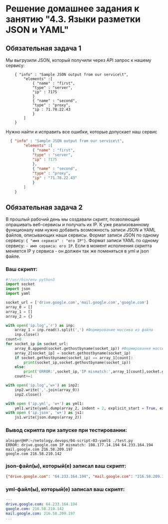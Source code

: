 # Решение домашнее задания к занятию "4.3. Языки разметки JSON и YAML"


## Обязательная задача 1
Мы выгрузили JSON, который получили через API запрос к нашему сервису:
```
    { "info" : "Sample JSON output from our service\t",
        "elements" :[
            { "name" : "first",
            "type" : "server",
            "ip" : 7175 
            }
            { "name" : "second",
            "type" : "proxy",
            "ip : 71.78.22.43
            }
        ]
    }
```
  Нужно найти и исправить все ошибки, которые допускает наш сервис

```json
  { "info" : "Sample JSON output from our service\t",
        "elements" :[
            { "name" : "first",
            "type" : "server",
            "ip" : 7175 
            },
            { "name" : "second",
            "type" : "proxy",
            "ip" : "71.78.22.43"
            }
        ]
    }
```



## Обязательная задача 2
В прошлый рабочий день мы создавали скрипт, позволяющий опрашивать веб-сервисы и получать их IP. К уже реализованному функционалу нам нужно добавить возможность записи JSON и YAML файлов, описывающих наши сервисы. Формат записи JSON по одному сервису: `{ "имя сервиса" : "его IP"}`. Формат записи YAML по одному сервису: `- имя сервиса: его IP`. Если в момент исполнения скрипта меняется IP у сервиса - он должен так же поменяться в yml и json файле.

### Ваш скрипт:
```python
#!/usr/bin/env python3
import socket
import json
import yaml

socket_url = ['drive.google.com','mail.google.com','google.com']
array_0 = []
array_1 = []
array_2 = {}

with open('ip.log','r') as inp:
    array_1 = inp.read().split(',') #Формирование массива из файла
    inp.close()
count=0
for socket_ip in socket_url:
    array_0.append(socket.gethostbyname(socket_ip)) #Формирования массива фактического
    array_2[socket_ip] = socket.gethostbyname(socket_ip)
    if socket.gethostbyname(socket_ip) == array_1[count]:
        print(socket_ip,socket.gethostbyname(socket_ip))  
    else:
        print('ERROR:',socket_ip,'IP mismatch:',array_1[count],socket.gethostbyname(socket_ip))
    count+=1

with open('ip.log','w+') as inp2:
    inp2.write(','.join(array_0))
    inp2.close()

with open ('ip.yml', 'w+') as yml1:
    yml1.write(yaml.dump(array_2, indent = 2, explicit_start = True, explicit_end = True))
with open ('ip.json', 'w+') as js1:
    js1.write(json.dumps(array_2))
```

### Вывод скрипта при запуске при тестировании:
```
alniger@HP:~/netology.devops/04-script-03-yaml$ ./test.py
ERROR: drive.google.com IP mismatch: 108.177.14.194 64.233.164.194
mail.google.com 216.58.209.197
google.com 216.58.210.142
```

### json-файл(ы), который(е) записал ваш скрипт:
```json
{"drive.google.com": "64.233.164.194", "mail.google.com": "216.58.209.197", "google.com": "216.58.210.142"}
```

### yml-файл(ы), который(е) записал ваш скрипт:
```yaml
---
drive.google.com: 64.233.164.194
google.com: 216.58.210.142
mail.google.com: 216.58.209.197
...
```

